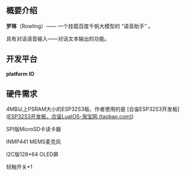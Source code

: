 ## 概要介绍

**罗琳**（Rowling）—— 一个挂载百度千帆大模型的 “语音助手” 。

具有对话语音输入——对话文本输出的功能。

## 开发平台

**platform IO** 

## 硬件需求

4MB以上PSRAM大小的ESP32S3板，作者使用的是 [合宙ESP32S3开发板]([ESP32S3开发板，合宙LuatOS-淘宝网 (taobao.com)](https://item.taobao.com/item.htm?spm=a21n57.1.0.0.6d76523chXXM9S&id=696836421009&ns=1&abbucket=8#detail))

SPI版MicroSD卡读卡器

INMP441 MEMS麦克风

I2C版128*64 OLED屏

轻触开关*1



